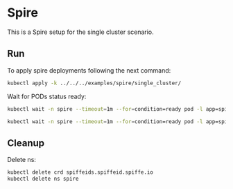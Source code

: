 # Spire

This is a Spire setup for the single cluster scenario.

## Run

To apply spire deployments following the next command:
```bash
kubectl apply -k ../../../examples/spire/single_cluster/
```

Wait for PODs status ready:
```bash
kubectl wait -n spire --timeout=1m --for=condition=ready pod -l app=spire-server
```
```bash
kubectl wait -n spire --timeout=1m --for=condition=ready pod -l app=spire-agent
```

## Cleanup

Delete ns:
```bash
kubectl delete crd spiffeids.spiffeid.spiffe.io
kubectl delete ns spire
```
